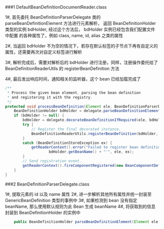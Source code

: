 ###1 DefaultBeanDefinitionDocumentReader.class

1#, 首先委托 BeanDefinitionParserDelegate 类的 parseBeanDefinitionElement 方法进行元素解析，
返回 BeanDefinitionHolder 类型的实例 bdHolder, 经过这个方法后， bdHolder 实例已经包含我们配置文件中配置
的各种属性了，例如 class, name, id, alias 之类的属性

2#, 当返回 bdHolder 不为空的情况下，若存在默认标签的子节点下再有自定义的属性，还需要再次对自定义标签进行解析

3#, 解析完成后，需要对解析后的 bdHolder 进行注册，同样，注册操作委托给了 BeanDefinitionReaderUtils 的
registerBeanDefinition 方法

4#, 最后发出响应时间，通知相关的监听器，这个 bean 已经加载完成了

```Java
/**
 * Process the given bean element, parsing the bean definition
 * and registering it with the registry.
 */
protected void processBeanDefinition(Element ele, BeanDefinitionParserDelegate delegate) {
	BeanDefinitionHolder bdHolder = delegate.parseBeanDefinitionElement(ele);
	if (bdHolder != null) {
		bdHolder = delegate.decorateBeanDefinitionIfRequired(ele, bdHolder);
		try {
			// Register the final decorated instance.
			BeanDefinitionReaderUtils.registerBeanDefinition(bdHolder, getReaderContext().getRegistry());
		}
		catch (BeanDefinitionStoreException ex) {
			getReaderContext().error("Failed to register bean definition with name '" +
					bdHolder.getBeanName() + "'", ele, ex);
		}
		// Send registration event.
		getReaderContext().fireComponentRegistered(new BeanComponentDefinition(bdHolder));
	}
}
```

###2 BeanDefinitionParserDelegate.class

1#, 提取元素的 id 以及 name 属性
2#, 进一步解析其他所有属性并统一封装至 GenericBeanDefinition 类型的事例中
3#, 如果检测到 bean 没有指定 beanName, 那么使用默认规则为此 Bean 生成 beanName
4#, 将获取到的信息封装到 BeanDefinitionHolder 的实例中

```Java
	public BeanDefinitionHolder parseBeanDefinitionElement(Element ele, BeanDefinition containingBean)
``` 